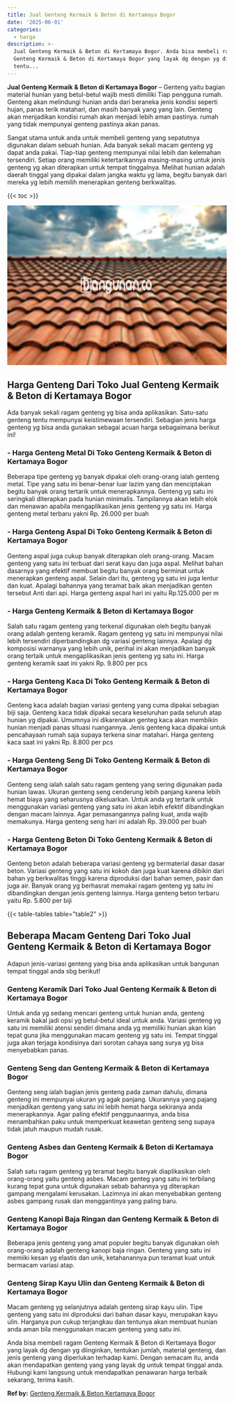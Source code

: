 ```yaml
---
title: Jual Genteng Kermaik & Beton di Kertamaya Bogor
date: '2025-06-01'
categories:
  - harga
description: >-
  Jual Genteng Kermaik & Beton di Kertamaya Bogor. Anda bisa membeli ragam
  Genteng Kermaik & Beton di Kertamaya Bogor yang layak dg dengan yg diinginkan,
  tentu...
---
```


**Jual Genteng Kermaik & Beton di Kertamaya Bogor** – Genteng yaitu bagian material hunian yang betul-betul wajib mesti dimiliki Tiap pengguna rumah. Genteng akan melindungi hunian anda dari beraneka jenis kondisi seperti hujan, panas terik matahari, dan masih banyak yang yang lain. Genteng akan menjadikan kondisi rumah akan menjadi lebih aman pastinya. rumah yang tidak mempunyai genteng pastinya akan panas.

Sangat utama untuk anda untuk membeli genteng yang sepatutnya digunakan dalam sebuah hunian. Ada banyak sekali macam genteng yg dapat anda pakai. Tiap-tiap genteng mempunyai nilai lebih dan kelemahan tersendiri. Setiap orang memiliki ketertarikannya masing-masing untuk jenis genteng yg akan diterapkan untuk tempat tinggalnya. Melihat hunian adalah daerah tinggal yang dipakai dalam jangka waktu yg lama, begitu banyak dari mereka yg lebih memilih menerapkan genteng berkwalitas.

{{< toc >}}

![Jual Genteng Kermaik & Beton di Kertamaya Bogor](/images/genteng-minimalis-murah32.png)

## Harga Genteng Dari Toko Jual Genteng Kermaik & Beton di Kertamaya Bogor

Ada banyak sekali ragam genteng yg bisa anda aplikasikan. Satu-satu genteng tentu mempunyai keistimewaan tersendiri. Sebagian jenis harga genteng yg bisa anda gunakan sebagai acuan harga sebagaimana berikut ini!

### \- Harga Genteng Metal Di Toko Genteng Kermaik & Beton di Kertamaya Bogor

Beberapa tipe genteng yg banyak dipakai oleh orang-orang ialah genteng metal. Tipe yang satu ini benar-benar luar lazim yang dan menciptakan begitu banyak orang tertarik untuk menerapkannya. Genteng yg satu ini seringkali diterapkan pada hunian minimalis. Tampilannya akan lebih elok dan menawan apabila mengaplikasikan jenis genteng yg satu ini. Harga genteng metal terbaru yakni Rp. 26.000 per buah

### \- Harga Genteng Aspal Di Toko Genteng Kermaik & Beton di Kertamaya Bogor

Genteng aspal juga cukup banyak diterapkan oleh orang-orang. Macam genteng yang satu ini terbuat dari serat kayu dan juga aspal. Melihat bahan dasarnya yang efektif membuat begitu banyak orang berminat untuk menerapkan genteng aspal. Selain dari itu, genteng yg satu ini juga lentur dan kuat. Apalagi bahannya yang teramat baik akan menjadikan genten tersebut Anti dari api. Harga genteng aspal hari ini yaitu Rp.125.000 per m

### \- Harga Genteng Kermaik & Beton di Kertamaya Bogor

Salah satu ragam genteng yang terkenal digunakan oleh begitu banyak orang adalah genteng keramik. Ragam genteng yg satu ini mempunyai nilai lebih tersendiri diperbandingkan dg variasi genteng lainnya. Apalagi dg komposisi warnanya yang lebih unik, perihal ini akan menjadikan banyak orang tertaik untuk mengaplikasikan jenis genteng yg satu ini. Harga genteng keramik saat ini yakni Rp. 9.800 per pcs

### \- Harga Genteng Kaca Di Toko Genteng Kermaik & Beton di Kertamaya Bogor

Genteng kaca adalah bagian variasi genteng yang cuma dipakai sebagian biji saja. Genteng kaca tidak dipakai secara keseluruhan pada seluruh atap hunian yg dipakai. Umumnya ini dikarenakan genteg kaca akan membikin hunian menjadi panas situasi ruangannya. Jenis genteng kaca dipakai untuk pencahayaan rumah saja supaya terkena sinar matahari. Harga genteng kaca saat ini yakni Rp. 8.800 per pcs

### \- Harga Genteng Seng Di Toko Genteng Kermaik & Beton di Kertamaya Bogor

Genteng seng ialah salah satu ragam genteng yang sering digunakan pada hunian lawas. Ukuran genteng seng cenderung lebih panjang karena lebih hemat biaya yang seharusnya dikeluarkan. Untuk anda yg tertarik untuk menggunakan variasi genteng yang satu ini akan lebih efektif dibandingkan dengan macam lainnya. Agar pemasangannya paling kuat, anda wajib memakunya. Harga genteng seng hari ini adalah Rp. 39.000 per buah

### \- Harga Genteng Beton Di Toko Genteng Kermaik & Beton di Kertamaya Bogor

Genteng beton adalah beberapa variasi genteng yg bermaterial dasar dasar beton. Variasi genteng yang satu ini kokoh dan juga kuat karena dibikin dari bahan yg berkwalitas tinggi karena diproduksi dari bahan semen, pasir dan juga air. Banyak orang yg berhasrat memakai ragam genteng yg satu ini dibandingkan dengan jenis genteng lainnya. Harga genteng beton terbaru yaitu Rp. 5.800 per biji

{{< table-tables table="table2" >}}

## Beberapa Macam Genteng Dari Toko Jual Genteng Kermaik & Beton di Kertamaya Bogor

Adapun jenis-variasi genteng yang bisa anda aplikasikan untuk bangunan tempat tinggal anda sbg berikut!

### Genteng Keramik Dari Toko Jual Genteng Kermaik & Beton di Kertamaya Bogor

Untuk anda yg sedang mencari genteng untuk hunian anda, genteng keramik bakal jadi opsi yg betul-betul ideal untuk anda. Variasi genteng yg satu ini memiliki atensi sendiri dimana anda yg memiliki hunian akan kian tepat guna jika menggunakan macam genteng yg satu ini. Tempat tinggal juga akan terjaga kondisinya dari sorotan cahaya sang surya yg bisa menyebabkan panas.

### Genteng Seng dan Genteng Kermaik & Beton di Kertamaya Bogor

Genteng seng ialah bagian jenis genteng pada zaman dahulu, dimana genteng ini mempunyai ukuran yg agak panjang. Ukurannya yang pajang menjadikan genteng yang satu ini lebih hemat harga sekiranya anda menerapkannya. Agar paling efektif penggunaannya, anda bisa menambahkan paku untuk memperkuat keawetan genteng seng supaya tidak jatuh maupun mudah rusak.

### Genteng Asbes dan Genteng Kermaik & Beton di Kertamaya Bogor

Salah satu ragam genteng yg teramat begitu banyak diaplikasikan oleh orang-orang yaitu genteng asbes. Macam genteg yang satu ini terbilang kurang tepat guna untuk digunakan sebab bahannya yg diterapkan gampang mengalami kerusakan. Lazimnya ini akan menyebabkan genteng asbes gampang rusak dan menggantinya yang paling baru.

### Genteng Kanopi Baja Ringan dan Genteng Kermaik & Beton di Kertamaya Bogor

Beberapa jenis genteng yang amat populer begitu banyak digunakan oleh orang-orang adalah genteng kanopi baja ringan. Genteng yang satu ini memiiki kesan yg elastis dan unik, ketahanannya pun teramat kuat untuk bermacam variasi atap.

### Genteng Sirap Kayu Ulin dan Genteng Kermaik & Beton di Kertamaya Bogor

Macam genteng yg selanjutnya adalah genteng sirap kayu ulin. Tipe genteng yang satu ini diproduksi dari bahan dasar kayu, merupakan kayu ulin. Harganya pun cukup terjangkau dan tentunya akan membuat hunian anda aman bila menggunakan macam genteng yang satu ini.

Anda bisa membeli ragam Genteng Kermaik & Beton di Kertamaya Bogor yang layak dg dengan yg diinginkan, tentukan jumlah, material genteng, dan jenis genteng yang diperlukan terhadap kami. Dengan semacam itu, anda akan mendapatkan genteng yang yang layak dg untuk tempat tinggal anda. Hubungi kami langsung untuk mendapatkan penawaran harga terbaik sekarang, terima kasih.

**Ref by:**  [Genteng Kermaik & Beton  Kertamaya Bogor](https://id.wikipedia.org/wiki/Genteng)
